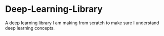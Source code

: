 # Deep-Learning-Library
A deep learning library I am making from scratch to make sure I understand deep learning concepts. 
